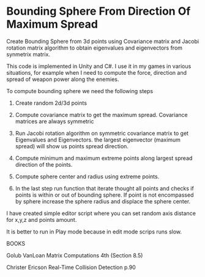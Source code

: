 # Bounding Sphere From Direction Of Maximum Spread

Create Bounding Sphere from 3d points using Covariance matrix and Jacobi rotation matrix algorithm to obtain eigenvalues and eigenvectors from synmetrix matrix.

This code is implemented in Unity and C#.
I use it in my games in various situations, for example when I need to compute the force, direction and spread of weapon power  along the enemies.

To compute bounding sphere we need the following steps 

1) Create random 2d/3d points

2) Compute covariance matrix to get the maximum spread. Covariance matrices are always symmetric

3) Run Jacobi rotation algorithm on symmetric covariance matrix to get Eigenvalues and Eigenvectors.
the largest eigenvector (maximum spread) will show us points spread direction.

4) Compute minimum and maximum extreme points along largest spread direction of the points.

5) Compute sphere center and radius using extreme points.

6) In the last step run function that iterate thought all points and checks if points is within or out of bounding sphere. 
If point is not encompassed by sphere increase the sphere radius and displace the sphere center.


I have created simple editor script where you can set random axis distance for x,y,z and points amount.

It is better to run in Play mode because in edit mode scrips runs slow.

BOOKS

Golub VanLoan Matrix Computations 4th (Section 8.5)

Christer Ericson Real-Time Collision Detection p.90
